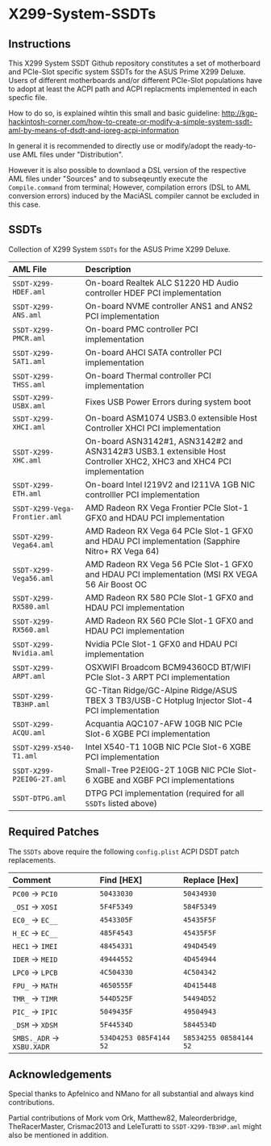 # X299-System-SSDTs

## Instructions

This X299 System SSDT Github repository constitutes a set of motherboard and PCIe-Slot specific system SSDTs for the ASUS Prime X299 Deluxe. Users of different motherboards and/or different PCIe-Slot populations have to adopt at least the ACPI path and ACPI replacments implemented in each specfic file. 

How to do so, is explained wihtin this small and basic guideline:
http://kgp-hackintosh-corner.com/how-to-create-or-modify-a-simple-system-ssdt-aml-by-means-of-dsdt-and-ioreg-acpi-information

In general it is recommended to directly use or modify/adopt the ready-to-use AML files under "Distribution".

However it is also possible to downlaod a DSL version of the respective AML files under "Sources"
and to subseqeuntly execute the `Compile.command` from terminal; However, compilation errors (DSL to AML conversion errors) induced by the MaciASL compiler cannot be excluded in this case. 


## SSDTs

Collection of X299 System `SSDTs` for the ASUS Prime X299 Deluxe.

| AML File | Description |
| :------- | :---------- |
| `SSDT-X299-HDEF.aml` | On-board Realtek ALC S1220 HD Audio controller HDEF PCI implementation |
| `SSDT-X299-ANS.aml` | On-board NVME controller ANS1 and ANS2 PCI implementation |
| `SSDT-X299-PMCR.aml` | On-board PMC controller PCI implementation |
| `SSDT-X299-SAT1.aml` | On-board AHCI SATA controller PCI implementation |
| `SSDT-X299-THSS.aml` | On-board Thermal controller PCI implementation |
| `SSDT-X299-USBX.aml` | Fixes USB Power Errors during system boot |
| `SSDT-X299-XHCI.aml` | On-board ASM1074 USB3.0 extensible Host Controller XHCI PCI implementation |
| `SSDT-X299-XHC.aml` | On-board ASN3142#1, ASN3142#2 and ASN3142#3 USB3.1 extensible Host Controller XHC2, XHC3 and XHC4 PCI implementation |
| `SSDT-X299-ETH.aml` | On-board Intel I219V2 and I211VA 1GB NIC controlller PCI implementation |
| `SSDT-X299-Vega-Frontier.aml` | AMD Radeon RX Vega Frontier PCIe Slot-1 GFX0 and HDAU PCI implementation |
| `SSDT-X299-Vega64.aml` | AMD Radeon RX Vega 64 PCIe Slot-1 GFX0 and HDAU PCI implementation (Sapphire Nitro+ RX Vega 64)  |
| `SSDT-X299-Vega56.aml` | AMD Radeon RX Vega 56 PCIe Slot-1 GFX0 and HDAU PCI implementation (MSI RX VEGA 56 Air Boost OC |
| `SSDT-X299-RX580.aml` | AMD Radeon RX 580 PCIe Slot-1 GFX0 and HDAU PCI implementation |
| `SSDT-X299-RX560.aml` | AMD Radeon RX 560 PCIe Slot-1 GFX0 and HDAU PCI implementation |
| `SSDT-X299-Nvidia.aml` | Nvidia PCIe Slot-1 GFX0 and HDAU PCI implementation |
| `SSDT-X299-ARPT.aml` | OSXWIFI Broadcom BCM94360CD BT/WIFI PCIe Slot-3 ARPT PCI implementation |
| `SSDT-X299-TB3HP.aml` | GC-Titan Ridge/GC-Alpine Ridge/ASUS TBEX 3 TB3/USB-C Hotplug Injector Slot-4 PCI implementation |
| `SSDT-X299-ACQU.aml` | Acquantia AQC107-AFW 10GB NIC PCIe Slot-6 XGBE PCI implementation |
| `SSDT-X299-X540-T1.aml` | Intel X540-T1 10GB NIC PCIe Slot-6 XGBE PCI implementation |
| `SSDT-X299-P2EI0G-2T.aml` | Small-Tree P2EI0G-2T 10GB NIC PCIe Slot-6 XGBE and XGBF PCI implementations |
| `SSDT-DTPG.aml` | DTPG PCI implementation (required for all `SSDTs` listed above) |

## Required Patches

The `SSDTs` above require the following `config.plist` ACPI DSDT patch replacements.

| Comment | Find [HEX] | Replace [Hex] |
| :------ | :--------- | :----------- |
| `PC00` &rarr; `PCI0` | `50433030` | `50434930` |
| `_OSI` &rarr; `XOSI` | `5F4F5349` | `584F5349` |
| `EC0_` &rarr; `EC__` | `4543305F` | `45435F5F` |
| `H_EC` &rarr; `EC__` | `485F4543` | `45435F5F` |
| `HEC1` &rarr; `IMEI` | `48454331` | `494D4549` |
| `IDER` &rarr; `MEID` | `49444552` | `4D454944` |
| `LPC0` &rarr; `LPCB` | `4C504330` | `4C504342` |
| `FPU_` &rarr; `MATH` | `4650555F` | `4D415448` |
| `TMR_` &rarr; `TIMR` | `544D525F` | `54494D52` |
| `PIC_` &rarr; `IPIC` | `5049435F` | `49504943` |
| `_DSM` &rarr; `XDSM` | `5F44534D` | `5844534D` |
| `SMBS._ADR` &rarr; `XSBU.XADR` | `534D4253 085F4144 52` | `58534255 08584144 52` |

## Acknowledgements

Special thanks to Apfelnico and NMano for all substantial and always kind contributions.

Partial contributions of Mork vom Ork, Matthew82, Maleorderbridge, TheRacerMaster, Crismac2013 and LeleTuratti to `SSDT-X299-TB3HP.aml` might also be mentioned in addition.
